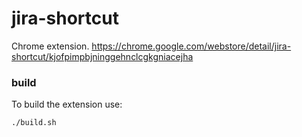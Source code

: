 jira-shortcut
=============

Chrome extension. https://chrome.google.com/webstore/detail/jira-shortcut/kjofpimpbjninggehnclcgkgniacejha

### build ##
To build the extension use:
```
./build.sh
```
